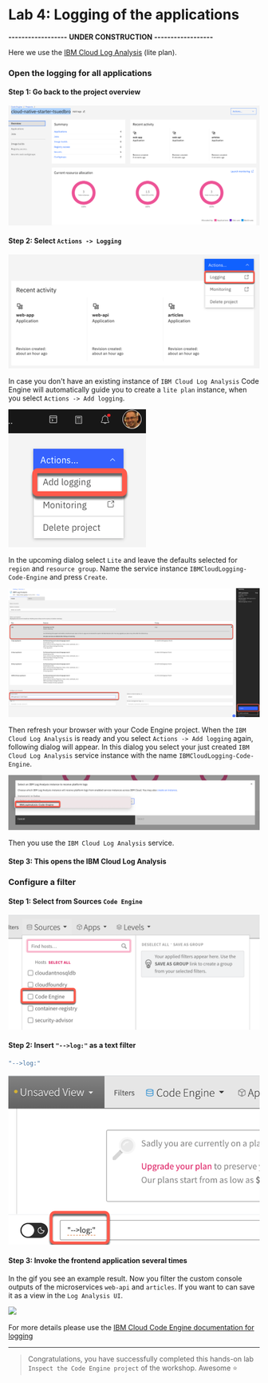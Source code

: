 # Lab 4: Logging of the applications

**------------------**
**UNDER CONSTRUCTION**
**------------------**

Here we use the [IBM Cloud Log Analysis](https://cloud.ibm.com/docs/log-analysis?topic=log-analysis-getting-started#getting-started) (lite plan).

### Open the logging for all applications

#### Step 1: Go back to the project overview

![](images/cns-ce-monitoring-01.png)

#### Step 2: Select `Actions -> Logging`

![](images/cns-ce-logging-01.png)

In case you don't have an existing instance of `IBM Cloud Log Analysis` Code Engine will automatically guide you to create a  `lite plan` instance, when you select `Actions -> Add logging`.

![](images/cns-ce-logging-04.png)

In the upcoming dialog select `Lite` and leave the defaults selected for `region` and `resource group`.
Name the service instance `IBMCloudLogging-Code-Engine` and press `Create`.

![](images/cns-ce-logging-05.png)

Then refresh your browser with your Code Engine project. 
When the `IBM Cloud Log Analysis` is ready and you select `Actions -> Add logging` again, following dialog will appear.
In this dialog you select your just created `IBM Cloud Log Analysis` service instance with the name `IBMCloudLogging-Code-Engine`.

![](images/cns-ce-logging-06.png)

Then you use the `IBM Cloud Log Analysis` service.

#### Step 3: This opens the IBM Cloud Log Analysis

### Configure a filter

#### Step 1: Select from Sources `Code Engine`

![](images/cns-ce-logging-02.png)

#### Step 2: Insert `"-->log:"` as a text filter

```sh
"-->log:"
```

![](images/cns-ce-logging-03.png)

#### Step 3: Invoke the frontend application several times

In the gif you see an example result. Now you filter the custom console outputs of the microservices `web-api` and `articles`.
If you want to can save it as a view in the `Log Analysis UI`.

![](images/cns-ce-logging-01.gif)

For more details please use the [IBM Cloud Code Engine documentation for logging](https://cloud.ibm.com/docs/codeengine?topic=codeengine-view-logs)

---

> Congratulations, you have successfully completed this hands-on lab ` Inspect the Code Engine project` of the workshop. Awesome :star: